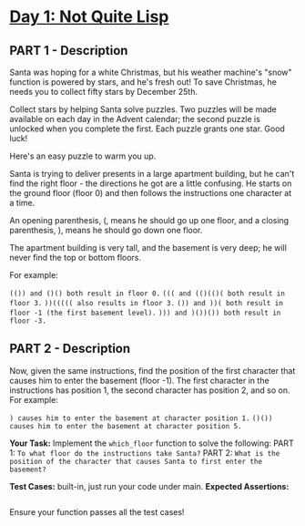# [Day 1: Not Quite Lisp](https://adventofcode.com/2015/day/1)

## PART 1 - Description
Santa was hoping for a white Christmas, but his weather machine's "snow" function is powered by stars, and he's fresh out! To save Christmas, he needs you to collect fifty stars by December 25th.

Collect stars by helping Santa solve puzzles. Two puzzles will be made available on each day in the Advent calendar; the second puzzle is unlocked when you complete the first. Each puzzle grants one star. Good luck!

Here's an easy puzzle to warm you up.

Santa is trying to deliver presents in a large apartment building, but he can't find the right floor - the directions he got are a little confusing. He starts on the ground floor (floor 0) and then follows the instructions one character at a time.

An opening parenthesis, (, means he should go up one floor, and a closing parenthesis, ), means he should go down one floor.

The apartment building is very tall, and the basement is very deep; he will never find the top or bottom floors.

For example:

`(()) and ()() both result in floor 0.`
`((( and (()(()( both result in floor 3.`
`))((((( also results in floor 3.`
`()) and ))( both result in floor -1 (the first basement level).`
`))) and )())()) both result in floor -3.`


## PART 2 - Description
Now, given the same instructions, find the position of the first character that causes him to enter the basement (floor -1). The first character in the instructions has position 1, the second character has position 2, and so on.
For example:

`) causes him to enter the basement at character position 1.` 
`()()) causes him to enter the basement at character position 5.` 


**Your Task:**
Implement the `which_floor` function to solve the following:
PART 1: `To what floor do the instructions take Santa?`
PART 2: `What is the position of the character that causes Santa to first enter the basement?`

**Test Cases:**
built-in, just run your code under main.
**Expected Assertions:**

```python

```

Ensure your function passes all the test cases!
